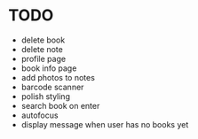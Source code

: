 # TODO
- delete book
- delete note
- profile page
- book info page
- add photos to notes
- barcode scanner
- polish styling
- search book on enter
- autofocus
- display message when user has no books yet
